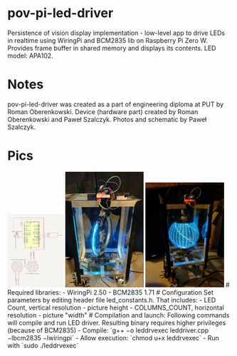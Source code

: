 # pov-pi-led-driver
Persistence of vision display implementation - low-level app to drive LEDs in realtime using WiringPi and BCM2835 lib on Raspberry Pi Zero W. Provides frame buffer in shared memory and displays its contents. LED model: APA102.
# Notes
pov-pi-led-driver was created as a part of engineering diploma at PUT by Roman Oberenkowski. Device (hardware part) created by Roman Oberenkowski and Paweł Szalczyk. Photos and schematic by Paweł Szalczyk.
# Pics
<img src="https://github.com/roman-oberenkowski/pov-pi-led-driver/blob/ef2c6b48a703369f2ec867f1d18f1d5e3fc95101/readme_resources/schema.png" width="25%"/>
<img src="https://github.com/roman-oberenkowski/pov-pi-led-driver/blob/ef2c6b48a703369f2ec867f1d18f1d5e3fc95101/readme_resources/pov_stationary.png" width="35%"/>
<img src="https://github.com/roman-oberenkowski/pov-pi-led-driver/blob/ef2c6b48a703369f2ec867f1d18f1d5e3fc95101/readme_resources/pov_test_pattern.jpg" width="35%"/>
# Required libraries:
- WiringPi 2.50 <http://wiringpi.com/download-and-install/>
- BCM2835 1.71 <https://www.airspayce.com/mikem/bcm2835/>
# Configuration
Set parameters by editing header file led_constants.h. That includes:
- LED Count, vertical resolution - picture height
- COLUMNS_COUNT, horizontal resolution - picture "width"
# Compilation and launch:
Following commands will compile and run LED driver. Resulting binary requires higher privileges (because of BCM2835)
- Compile: `g++ −o leddrvexec leddriver.cpp −lbcm2835 −lwiringpi`
- Allow execution: `chmod u+x leddrvexec`
- Run with `sudo ./leddrvexec`
